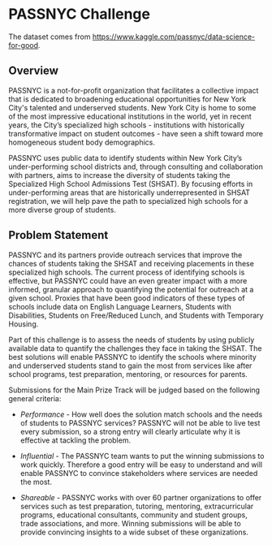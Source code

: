# PASSNYC Challenge
The dataset comes from https://www.kaggle.com/passnyc/data-science-for-good.

## Overview
PASSNYC is a not-for-profit organization that facilitates a collective impact that is dedicated to broadening educational opportunities for New York City's talented and underserved students. New York City is home to some of the most impressive educational institutions in the world, yet in recent years, the City’s specialized high schools - institutions with historically transformative impact on student outcomes - have seen a shift toward more homogeneous student body demographics.

PASSNYC uses public data to identify students within New York City’s under-performing school districts and, through consulting and collaboration with partners, aims to increase the diversity of students taking the Specialized High School Admissions Test (SHSAT). By focusing efforts in under-performing areas that are historically underrepresented in SHSAT registration, we will help pave the path to specialized high schools for a more diverse group of students.

## Problem Statement
PASSNYC and its partners provide outreach services that improve the chances of students taking the SHSAT and receiving placements in these specialized high schools. The current process of identifying schools is effective, but PASSNYC could have an even greater impact with a more informed, granular approach to quantifying the potential for outreach at a given school. Proxies that have been good indicators of these types of schools include data on English Language Learners, Students with Disabilities, Students on Free/Reduced Lunch, and Students with Temporary Housing.

Part of this challenge is to assess the needs of students by using publicly available data to quantify the challenges they face in taking the SHSAT. The best solutions will enable PASSNYC to identify the schools where minority and underserved students stand to gain the most from services like after school programs, test preparation, mentoring, or resources for parents.

Submissions for the Main Prize Track will be judged based on the following general criteria:

* *Performance* - How well does the solution match schools and the needs of students to PASSNYC services? PASSNYC will not be able to live test every submission, so a strong entry will clearly articulate why it is effective at tackling the problem.

* *Influential* - The PASSNYC team wants to put the winning submissions to work quickly. Therefore a good entry will be easy to understand and will enable PASSNYC to convince stakeholders where services are needed the most.

* *Shareable* - PASSNYC works with over 60 partner organizations to offer services such as test preparation, tutoring, mentoring, extracurricular programs, educational consultants, community and student groups, trade associations, and more. Winning submissions will be able to provide convincing insights to a wide subset of these organizations.
